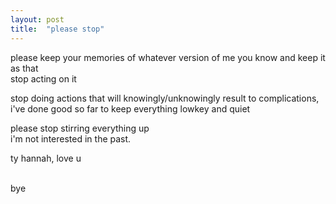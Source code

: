 ```yaml
---
layout: post
title:  "please stop"
---
```


please keep your memories of whatever version of me you know and keep it as that <br> 
stop acting on it <br> 

stop doing actions that will knowingly/unknowingly result to complications, <br> 
i've done good so far to keep everything lowkey and quiet <br> 

please stop stirring everything up <br> 
i'm not interested in the past. <br> 

ty hannah, love u 

<br> bye






